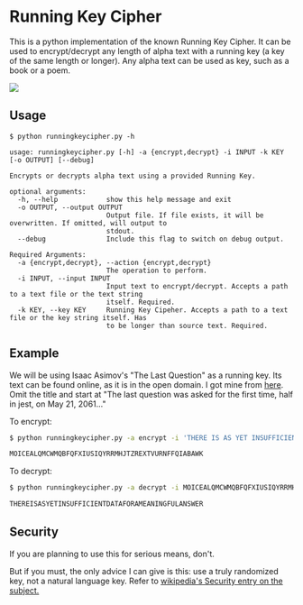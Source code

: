 # Running Key Cipher
This is a python implementation of the known Running Key Cipher. It can be used to encrypt/decrypt any length of alpha text with a running key (a key of the same length or longer). Any alpha text can be used as key, such as a book or a poem.

![](https://github.com/Adel-Wehbi/RunningKeyCipher/workflows/UnitTests/badge.svg)

## Usage
```
$ python runningkeycipher.py -h

usage: runningkeycipher.py [-h] -a {encrypt,decrypt} -i INPUT -k KEY [-o OUTPUT] [--debug]

Encrypts or decrypts alpha text using a provided Running Key.

optional arguments:
  -h, --help            show this help message and exit
  -o OUTPUT, --output OUTPUT
                        Output file. If file exists, it will be overwritten. If omitted, will output to
                        stdout.
  --debug               Include this flag to switch on debug output.

Required Arguments:
  -a {encrypt,decrypt}, --action {encrypt,decrypt}
                        The operation to perform.
  -i INPUT, --input INPUT
                        Input text to encrypt/decrypt. Accepts a path to a text file or the text string
                        itself. Required.
  -k KEY, --key KEY     Running Key Cipeher. Accepts a path to a text file or the key string itself. Has
                        to be longer than source text. Required.
```
## Example
We will be using Isaac Asimov's "The Last Question" as a running key. Its text can be found online, as it is in the open domain. I got mine from [here](https://www.multivax.com/last_question.html "here"). Omit the title and start at "The last question was asked for the first time, half in jest, on May 21, 2061..."

To encrypt:
```bash
$ python runningkeycipher.py -a encrypt -i 'THERE IS AS YET INSUFFICIENT DATA FOR A MEANINGFUL ANSWER' -k ./thelastquestion.txt 

MOICEALQMCWMQBFQFXIUSIQYRRMHJTZREXTVURNFFQIABAWK
```

To decrypt:
```bash
$ python runningkeycipher.py -a decrypt -i MOICEALQMCWMQBFQFXIUSIQYRRMHJTZREXTVURNFFQIABAWK -k ./thelastquestion.txt 

THEREISASYETINSUFFICIENTDATAFORAMEANINGFULANSWER
```

## Security
If you are planning to use this for serious means, don't.

But if you must, the only advice I can give is this: use a truly randomized key, not a natural language key.
Refer to [wikipedia's Security entry on the subject.](https://en.wikipedia.org/wiki/Running_key_cipher#Security "wikipedia's Security entry on the subject.")
